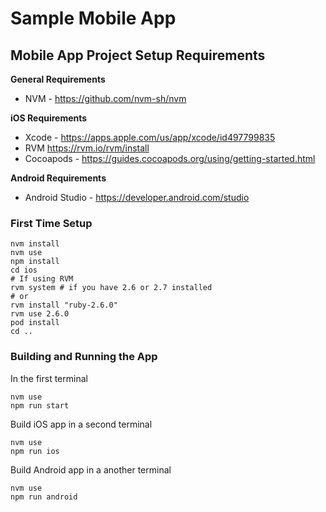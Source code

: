 # Sample Mobile App

## Mobile App Project Setup Requirements

__General Requirements__

* NVM - https://github.com/nvm-sh/nvm

__iOS Requirements__

* Xcode - https://apps.apple.com/us/app/xcode/id497799835
* RVM https://rvm.io/rvm/install
* Cocoapods - https://guides.cocoapods.org/using/getting-started.html

__Android Requirements__

* Android Studio - https://developer.android.com/studio

### First Time Setup

```
nvm install
nvm use
npm install
cd ios
# If using RVM
rvm system # if you have 2.6 or 2.7 installed
# or
rvm install "ruby-2.6.0"
rvm use 2.6.0
pod install
cd ..
```

### Building and Running the App

In the first terminal

```
nvm use
npm run start
```

Build iOS app in a second terminal

```
nvm use
npm run ios
```

Build Android app in a another terminal

```
nvm use
npm run android
```
